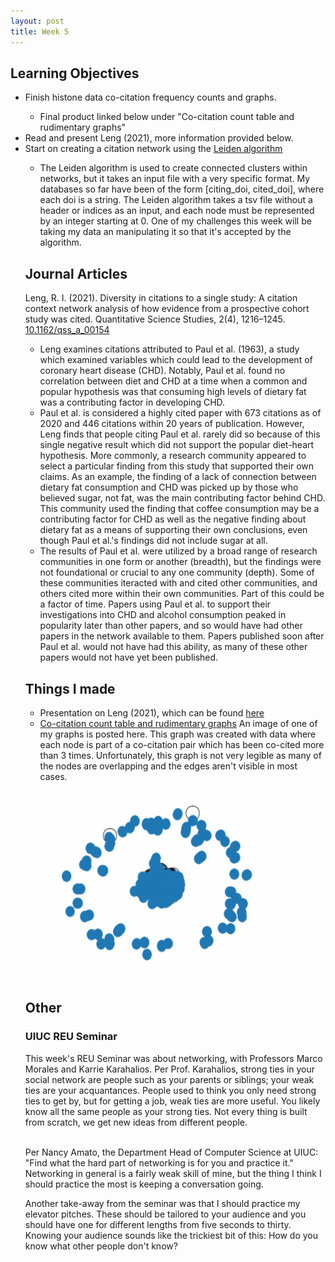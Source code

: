 ```yaml
---
layout: post
title: Week 5
---
```

## Learning Objectives
<ul>
  <li>Finish histone data co-citation frequency counts and graphs.</li>
  <ul><li>Final product linked below under "Co-citation count table and rudimentary graphs"</li></ul>
  <li>Read and present Leng (2021), more information provided below.</li>
  <li>Start on creating a citation network using the <a href="https://github.com/vtraag/leidenalg">Leiden algorithm</a></li>
    <ul>
      <li>The Leiden algorithm is used to create connected clusters within networks, but it takes an input file with a very specific format. My databases so far have been of the form [citing_doi, cited_doi], where each doi is a string. The Leiden algorithm takes a tsv file without a header or indices as an input, and each node must be represented by an integer starting at 0. One of my challenges this week will be taking my data an manipulating it so that it's accepted by the algorithm.</li>
</ul>

## Journal Articles
Leng, R. I. (2021). Diversity in citations to a single study: A citation context network analysis of how evidence from a prospective cohort study was cited. Quantitative Science Studies, 2(4), 1216–1245. [10.1162/qss_a_00154](https://doi.org/10.1162/qss_a_00154)
  <ul>
    <li>Leng examines citations attributed to Paul et al. (1963), a study which examined variables which could lead to the development of coronary heart disease (CHD). Notably, Paul et al. found no correlation between diet and CHD at a time when a common and popular hypothesis was that consuming high levels of dietary fat was a contributing factor in developing CHD.</li>

<li>Paul et al. is considered a highly cited paper with 673 citations as of 2020 and 446 citations within 20 years of publication. However, Leng finds that people citing Paul et al. rarely did so because of this single negative result which did not support the popular diet-heart hypothesis. More commonly, a research community appeared to select a particular finding from this study that supported their own claims. As an example, the finding of a lack of connection between dietary fat consumption and CHD was picked up by those who believed sugar, not fat, was the main contributing factor behind CHD. This community used the finding that coffee consumption may be a contributing factor for CHD as well as the negative finding about dietary fat as a means of supporting their own conclusions, even though Paul et al.'s findings did not include sugar at all. 

<li>The results of Paul et al. were utilized by a broad range of research communities in one form or another (breadth), but the findings were not foundational or crucial to any one community (depth). Some of these communities iteracted with and cited other communities, and others cited more within their own communities. Part of this could be a factor of time. Papers using Paul et al. to support their investigations into CHD and alcohol consumption peaked in popularity later than other papers, and so would have had other papers in the network available to them. Papers published soon after Paul et al. would not have had this ability, as many of these other papers would not have yet been published. </li>
  </ul>

## Things I made
<ul>
  <li> Presentation on Leng (2021), which can be found <a href="https://github.com/el-wittmer/Scientometrics/blob/main/CS597_Leng_2021_EW.pdf">here</a></li>
  <li> <a href="https://github.com/el-wittmer/Scientometrics/blob/main/Co-Citation/A2_EW_v2.ipynb">Co-citation count table and rudimentary graphs</a> An image of one of my graphs is posted here. This graph was created with data where each node is part of a co-citation pair which has been co-cited more than 3 times. Unfortunately, this graph is not very legible as many of the nodes are overlapping and the edges aren't visible in most cases.</li></br>
  <img src="/images/A2_Network.png" width=400 height = 300 alt="A visualization of a co-citation network. The image resembles a bunch of blue blobs in a circle with more blue blobs in the center. Some of the nodes are connected with visible curved lines, but very few of them are.">
  
  
</ul>

<h2>Other</h2>
<h3>UIUC REU Seminar</h3>
This week's REU Seminar was about networking, with Professors Marco Morales and Karrie Karahalios. Per Prof. Karahalios, strong ties in your social network are people such as your parents or siblings; your weak ties are your acquantances. People used to think you only need strong ties to get by, but for getting a job, weak ties are more useful. You likely know all the same people as your strong ties. Not every thing is built from scratch, we get new ideas from different people. </br></br>

Per Nancy Amato, the Department Head of Computer Science at UIUC: "Find what the hard part of networking is for you and practice it." Networking in general is a fairly weak skill of mine, but the thing I think I should practice the most is keeping a conversation going. </br>

Another take-away from the seminar was that I should practice my elevator pitches. These should be tailored to your audience and you should have one for different lengths from five seconds to thirty. Knowing your audience sounds like the trickiest bit of this: How do you know what other people don't know? 
